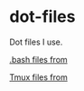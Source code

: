 # dot-files

Dot files I use.

[.bash files from]( https://github.com/mathiasbynens/dotfiles)

[Tmux files from](https://github.com/flipsidecreations/dotfiles)
